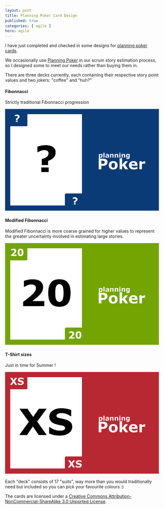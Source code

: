 ```yaml
---
layout: post
title: Planning Poker Card Design
published: true
categories: [ agile ]
hero: agile
---
```


I have just completed and checked in some designs for 
[planning poker cards](https://github.com/deejaygraham/PlanningPoker/).

We occasionally use [Planning Poker](https://en.wikipedia.org/wiki/Planning_poker) 
in our scrum story estimation process, so I designed some to meet our needs 
rather than buying them in.

There are three decks currently, each containing their respective story point 
values and two jokers: "coffee" and "huh?"


#### Fibonnacci

Strictly traditional Fibonnacci progression

![fibonnacci card](/img/posts/planning-poker-cards/poker-card-fibonnacci-question.png "Fibonnacci")


#### Modified Fibonnacci

Modified Fibonnacci is more coarse grained for higher values to represent 
the greater uncertainty involved in estimating large stories.

![modified fibonnacci](/img/posts/planning-poker-cards/poker-card-modified-fibonnacci-20.png "Modified Fibonnacci")


#### T-Shirt sizes

Just in time for Summer !

![t-shirt sizes](/img/posts/planning-poker-cards/poker-card-tshirt-xs.png "T-Shirts")

Each "deck" consists of 17 "suits", way more than you would traditionally 
need but included so you can pick your favourite colours :) 

The cards are licensed under a [Creative Commons Attribution-NonCommercial-ShareAlike 3.0 Unported License](http://creativecommons.org/licenses/by-nc-sa/3.0/).
